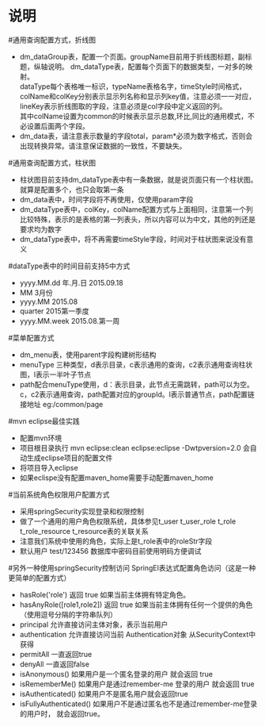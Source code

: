说明
=====
#通用查询配置方式，折线图
* dm_dataGroup表，配置一个页面。groupName目前用于折线图标题，副标题，纵轴说明。
        dm_dataType表，配置每个页面下的数据类型，一对多的映射。<br/>
        dataType每个表格唯一标识，typeName表格名字，timeStyle时间格式，colName和colKey分别表示显示列名称和显示列key值，注意必须一一对应，lineKey表示折线图取的字段，注意必须是col字段中定义返回的列。<br/>
        其中colName设置为common的时候表示显示总数,环比,同比的通用模式，不必设置后面两个字段。
* dm_data表，请注意表示数量的字段total，param*必须为数字格式，否则会出现转换异常。请注意保证数据的一致性，不要缺失。

#通用查询配置方式，柱状图
* 柱状图目前支持dm_dataType表中有一条数据，就是说页面只有一个柱状图。就算是配置多个，也只会取第一条
* dm_data表中，时间字段将不再使用，仅使用param字段
* dm_dataType表中，colKey，colName配置方式与上面相同，注意第一个列比较特殊，表示的是表格的第一列表头，所以内容可以为中文，其他的列还是要求均为数字
* dm_dataType表中，将不再需要timeStyle字段，时间对于柱状图来说没有意义

#dataType表中的时间目前支持5中方式
* yyyy.MM.dd    年.月.日 2015.09.18
* MM            3月份
* yyyy.MM       2015.08
* quarter       2015第一季度
* yyyy.MM.week  2015.08.第一周

#菜单配置方式
* dm_menu表，使用parent字段构建树形结构
* menuType 三种类型，d表示目录，c表示通用的查询，c2表示通用查询柱状图，l表示一半叶子节点
* path配合menuType使用，d：表示目录，此节点无需跳转，path可以为空。c，c2表示通用查询，path配置对应的groupId。l表示普通节点，path配置链接地址 eg:/common/page

#mvn eclipse最佳实践
* 配置mvn环境
* 项目根目录执行 mvn eclipse:clean eclipse:eclipse -Dwtpversion=2.0 会自动生成eclipse项目的配置文件
* 将项目导入eclipse
* 如果eclispe没有配置maven_home需要手动配置maven_home

#当前系统角色权限用户配置方式
* 采用springSecurity实现登录和权限控制
* 做了一个通用的用户角色权限系统，具体参见t_user t_user_role t_role t_role_resource t_resource表的关联关系
* 注意我们系统中使用的角色，实际上是t_role表中的roleStr字段
* 默认用户 test/123456 数据库中密码目前使用明码方便调试

#另外一种使用springSecurity控制访问 SpringEl表达式配置角色访问（这是一种更简单的配置方式）
* hasRole('role')	返回 true 如果当前主体拥有特定角色。
* hasAnyRole([role1,role2])	返回 true 如果当前主体拥有任何一个提供的角色 （使用逗号分隔的字符串队列）
* principal	允许直接访问主体对象，表示当前用户
* authentication	允许直接访问当前 Authentication对象 从SecurityContext中获得
* permitAll	一直返回true
* denyAll	一直返回false
* isAnonymous()	如果用户是一个匿名登录的用户 就会返回 true
* isRememberMe()	如果用户是通过remember-me 登录的用户 就会返回 true
* isAuthenticated()	如果用户不是匿名用户就会返回true
* isFullyAuthenticated()	如果用户不是通过匿名也不是通过remember-me登录的用户时， 就会返回true。